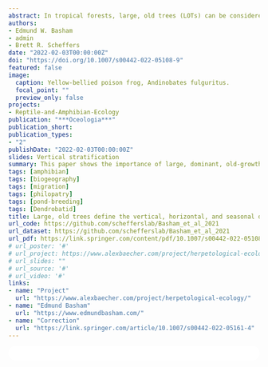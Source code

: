 ```yaml
---
abstract: In tropical forests, large, old trees (LOTs) can be considered keystone structures for provisioning unique habitats such as decaying wood, roots, cavities, and epiphytes, including those that hold water (phytotelmata). These habitats may also be stratified in vertical space, for example, root structures occur at ground level and below, whereas epiphytes occur above-ground. Canopy habitat is utilized by a diversity of amphibians, but canopy habitat may only be viable in the wet season when epiphytes and surfaces are sufficiently saturated. Here, we examine how the provisioning of microhabitats and structures by LOTs influence the horizontal, vertical, and seasonal distribution patterns of phytotelmata-breeding poison frogs. We conducted ground-to-canopy surveys over 4 years, constituting 6 seasons, in Panama and used mark-recapture techniques on a population of the yellow-bellied poison frog, Andinobates fulguritus. We found that A. fulguritus migrated vertically, tracking seasonal rainfall, and displayed strong philopatry to individual trees. Furthermore, A. fulguritus almost exclusively inhabited the largest trees at the study location, which provided disproportionately high-quality microhabitats and epiphytes compared to other trees. LOTs, and specifically Anacardium excelsum at our site, appear to serve as keystone structures with high conservation value due to their provisioning of unique habitats. We conclude that the distribution of A. fulguritus is defined vertically by the stratification of arboreal microhabitat resources, horizontally by the presence of LOTs providing the resources, and temporally by the seasonal viability of the resources.
authors:
- Edmund W. Basham
- admin
- Brett R. Scheffers
date: "2022-02-03T00:00:00Z"
doi: "https://doi.org/10.1007/s00442-022-05108-9"
featured: false
image:
  caption: Yellow-bellied poison frog, Andinobates fulguritus.
  focal_point: ""
  preview_only: false
projects:
- Reptile-and-Amphibian-Ecology
publication: "***Oceologia***"
publication_short:
publication_types:
- "2"
publishDate: "2022-02-03T00:00:00Z"
slides: Vertical stratification
summary: This paper shows the importance of large, dominant, old-growth trees to sensitive arboreal poison frogs in tropical ecosystems, by providing core habitat that species use intermittently across seasons. 
tags: [amphibian]
tags: [biogeography]
tags: [migration]
tags: [philopatry]
tags: [pond-breeding]
tags: [Dendrobatid]
title: Large, old trees define the vertical, horizontal, and seasonal distributions of a poison frog
url_code: https://github.com/schefferslab/Basham_et_al_2021
url_dataset: https://github.com/schefferslab/Basham_et_al_2021
url_pdf: https://link.springer.com/content/pdf/10.1007/s00442-022-05108-9.pdf?pdf=button
# url_poster: '#'
# url_project: https://www.alexbaecher.com/project/herpetological-ecology/
# url_slides: ""
# url_source: '#'
# url_video: '#'
links:
- name: "Project"
  url: "https://www.alexbaecher.com/project/herpetological-ecology/"
- name: "Edmund Basham"
  url: "https://www.edmundbasham.com/"
- name: "Correction"
  url: "https://link.springer.com/article/10.1007/s00442-022-05161-4"
---
```



<html>
  <style>
    section {
        background: white;
        color: black;
        border-radius: 1em;
        padding: 1em;
        left: 50% }
    #inner {
        display: inline-block;
        display: flex;
        align-items: center;
        justify-content: center }
  </style>
  <section>
    <div id="inner">
      <script type='text/javascript' src='https://d1bxh8uas1mnw7.cloudfront.net/assets/embed.js'></script>
        <span style="float:left"; 
          class="__dimensions_badge_embed__" 
          data-doi="10.1007/s00442-022-05108-9" 
          data-hide-zero-citations="true" 
          data-legend="always">
        </span>
      <script async src="https://badge.dimensions.ai/badge.js" charset="utf-8"></script>
        <div  style="float:right"; 
          data-link-target="_blank" 
          data-badge-details="right" 
          data-badge-type="medium-donut"
          data-doi="10.1007/s00442-022-05108-9"   
          data-condensed="true" 
          data-hide-no-mentions="true" 
          class="altmetric-embed">
        </div>
  </section>
